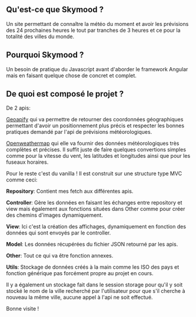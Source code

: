 ## Qu'est-ce que Skymood ?

Un site permettant de connaître la météo du moment et avoir les prévisions des 24 prochaines heures le tout par tranches de 3 heures et ce pour la totalité des villes du monde.

## Pourquoi Skymood ?

Un besoin de pratique du Javascript avant d'aborder le framework Angular mais en faisant quelque chose de concret et complet.

## De quoi est composé le projet ?

De 2 apis:

[Geoapify](https://www.geoapify.com/) qui va permettre de retourner des coordonnées géographiques permettant d'avoir un positionnement plus précis et respecter les bonnes pratiques demandé par l'api de prévisions météorologiques.

[Openweathermap](https://openweathermap.org/) qui elle va fournir des données météorologiques très complètes et précises.
Il suffit juste de faire quelques convertions simples comme pour la vitesse du vent, les latitudes et longitudes ainsi que pour les fuseaux horaires.

Pour le reste c'est du vanilla !
Il est construit sur une structure type MVC comme ceci:  

**Repository**: Contient mes fetch aux différentes apis.  

**Controller**: Gère les données en faisant les échanges entre repository et view mais également aux fonctions situées dans Other comme pour créer des chemins d'images dynamiquement.  

**View**: Ici c'est la création des affichages, dynamiquement en fonction des données qui sont envoyés par le controller.  

**Model**: Les données récupérées du fichier JSON retourné par les apis.  

**Other**: Tout ce qui va être fonction annexes.  

**Utils**: Stockage de données créés à la main comme les ISO des pays et fonction générique pas forcément propre au projet en cours.  

Il y a également un stockage fait dans le session storage pour qu'il y soit stocké le nom de la ville recherché par l'utilisateur pour que s'il cherche à nouveau la même ville, aucune appel à l'api ne soit effectué.

Bonne visite !
